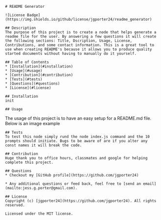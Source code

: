 
    # README Generator

    ![License Badge](https://img.shields.io/github/license/jgporter24/readme_generator)

    ## Description
    The purpose of this project is to create a node that helps generate a readme file for the user. By answering a few questions it will create the following sections: Title, Dscription, Usage, License, Contributions, and some contact information. This is a great tool to use when creating README's because it allows you to produce quality started documents without having to manually do it yourself.

    ## Table of Contents
    * [Installation](#installation)
    * [Usage](#usage)
    * [Contribution](#contribution)
    * [Tests](#tests)
    * [Questions](#questions)
    * [License](#license)
    
    ## Installation
    init 

    ## Usage
The usage of this project is to have an easy setup for a README.md file. Below is an image example

    ## Tests
    To test this node simply rund the node index.js command and the 10 prompts should initiate. Bugs to be aware of are if you alter any const names it will break the code.

    ## Contribution
    Huge thank you to office hours, classmates and google for helping complete this project.

    ## Questions
    * Checkout my [GitHub profile](https://github.com/jgporter24)
    
    * Any additional questions or feed back, feel free to [send an email](mailto:jess.g.porter@gmail.com). 
    
    ## License
    Copyright (c) [jgporter24](https://github.com/jgporter24). All rights reserved.
    
    Licensed under the MIT license.
    
  